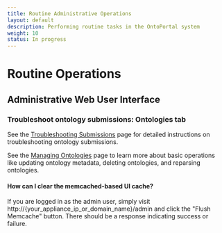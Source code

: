 ```yaml
---
title: Routine Administrative Operations
layout: default
description: Performing routine tasks in the OntoPortal system
weight: 10
status: In progress
---
```


# Routine Operations

## Administrative Web User Interface

### Troubleshoot ontology submissions: Ontologies tab

See the [Troubleshooting Submissions](../../ontologies/troubleshooting_submissions) page
for detailed instructions on troubleshooting ontology submissions.

See the [Managing Ontologies](../../ontologies/managing_ontologies) page 
to learn more about basic operations like updating ontology metadata, deleting ontologies,
and reparsing ontologies.

#### How can I clear the memcached-based UI cache?

If you are logged in as the admin user, simply visit http://{your_appliance_ip_or_domain_name}/admin and click the "Flush Memcache" button. There should be a response indicating success or failure.




